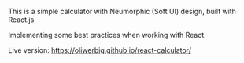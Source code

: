 This is a simple calculator with Neumorphic (Soft UI) design, built with React.js

Implementing some best practices when working with React.

Live version: https://oliwerbig.github.io/react-calculator/
